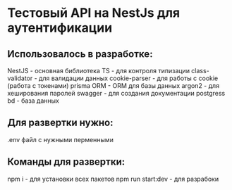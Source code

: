 <h1>Тестовый API на NestJs для аутентификации</h1>

<h2>Использовалось в разработке:</h2>

NestJS - основная библиотека
TS - для контроля типизации
class-validator - для валидации данных
cookie-parser - для работы с cookie (работа с токенами)
prisma ORM - ORM для базы данных
argon2 - для хеширования паролей
swagger - для создания документации
postgress bd - база данных

<h2>Для развертки нужно:</h2>
.env файл с нужными перменными

<h2>Команды для развертки:</h2>
npm i - для установки всех пакетов
npm run start:dev - для разрабоки
